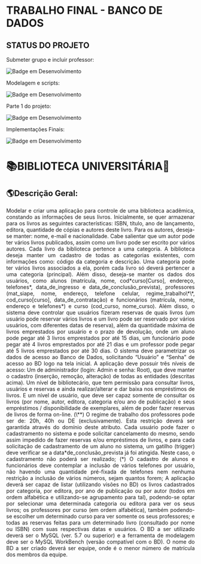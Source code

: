 # **TRABALHO FINAL - BANCO DE DADOS**

## STATUS DO PROJETO

Submeter grupo e incluir professor:

![Badge em Desenvolvimento](https://img.shields.io/badge/STATUS-FINALIZADO-green)

Modelagem e scripts:

![Badge em Desenvolvimento](https://img.shields.io/badge/STATUS-FINALIZADO-green)

Parte 1 do projeto:

![Badge em Desenvolvimento](https://img.shields.io/badge/STATUS-ENVIADO-brightgreen)

Implementações Finais:

![Badge em Desenvolvimento](https://img.shields.io/badge/STATUS-EM%20DESENVOLVIMENTO%20-yellow)

# 📚BIBLIOTECA UNIVERSITÁRIA📖

## 🌎Descrição Geral:

<p align="justify">Modelar e criar uma aplicação para controle de uma biblioteca acadêmica, constando as informações de seus livros. Inicialmente, se quer armazenar para os livros as seguintes características: ISBN, título, ano de lançamento, editora, quantidade de cópias e autores deste livro. Para os autores, deseja-se manter: nome, e-mail e nacionalidade. Cabe salientar que um autor pode ter vários livros publicados, assim como um livro pode ser escrito por vários autores. Cada livro da biblioteca pertence a uma categoria. A biblioteca deseja manter um cadastro de todas as categorias existentes, com informações como: código da categoria e descrição. Uma categoria pode ter vários livros associados a ela, porém cada livro só deverá pertencer a uma categoria (principal). Além disso, deseja-se manter os dados dos usuários, como alunos (matrícula, nome, cod*curso[Curso], endereço, telefones*, data_de_ingresso e data_de_conclusão_prevista), professores (mat_siape, nome, endereço, telefone celular, regime_trabalho\*\*, cod_curso[curso], data_de_contratação) e funcionários (matrícula, nome, endereço e telefones*) e curso (cod_curso, nome_curso). Além disso, o sistema deve controlar que usuários fizeram reservas de quais livros (um usuário pode reservar vários livros e um livro pode ser reservado por vários usuários, com diferentes datas de reserva), além da quantidade máxima de livros emprestados por usuário e o prazo de devolução, onde um aluno pode pegar até 3 livros emprestados por até 15 dias, um funcionário pode pegar até 4 livros emprestados por até 21 dias e um professor pode pegar até 5 livros emprestados por até 30 dias. O sistema deve parametrizar os dados de acesso ao Banco de Dados, solicitando “Usuário” e “Senha” de acesso ao BD logo na tela inicial. A aplicação deve possuir três níveis de acesso: Um de administrador (login: Admin e senha: Root), que deve manter o cadastro (inserção, remoção, alteração) de todas as entidades (descritas acima). Um nível de bibliotecário, que tem permissão para consultar livros, usuários e reservas e ainda realizar/alterar e dar baixa nos empréstimos de livros. E um nível de usuário, que deve ser capaz somente de consultar os livros (por nome, autor, editora, categoria e/ou ano de publicação) e seus empréstimos / disponibilidade de exemplares, além de poder fazer reservas de livros de forma on-line. (\**) O regime de trabalho dos professores pode ser de: 20h, 40h ou DE (exclusivamente). Esta restrição deverá ser garantida através do domínio deste atributo. Cada usuário pode fazer o cadastramento no sistema e pode solicitar cancelamento do mesmo, sendo assim impedido de fazer reservas e/ou empréstimos de livros, e para cada solicitação de cadastramento de um aluno no sistema, um gatilho (trigger) deve verificar se a data*de_conclusão_prevista já foi atingida. Neste caso, o cadastramento não poderá ser realizado; (*) O cadastro de alunos e funcionários deve contemplar a inclusão de vários telefones por usuário, não havendo uma quantidade pré-fixada de telefones nem nenhuma restrição a inclusão de vários números, sejam quantos forem; A aplicação deverá ser capaz de listar (utilizando visões no BD) os livros cadastrados por categoria, por editora, por ano de publicação ou por autor (todos em ordem alfabética e utilizando-se agrupamento para tal), podendo-se optar por selecionar uma determinada categoria ou editora para ver os seus livros; os professores por curso (em ordem alfabética), também podendo-se escolher um determinado curso para ver somente os seus professores; e todas as reservas feitas para um determinado livro (consultado por nome ou ISBN) com suas respectivas datas e usuários. O BD a ser utilizado deverá ser o MySQL (ver. 5.7 ou superior) e a ferramenta de modelagem deve ser o MySQL WorkBench (versão compatível com o BD). O nome do BD a ser criado deverá ser equipe<Num>, onde <Num> é o menor número de matrícula dos membros da equipe.</p>
